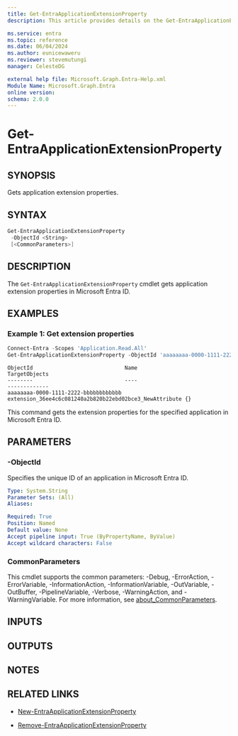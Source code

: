 ```yaml
---
title: Get-EntraApplicationExtensionProperty
description: This article provides details on the Get-EntraApplicationExtensionProperty command.

ms.service: entra
ms.topic: reference
ms.date: 06/04/2024
ms.author: eunicewaweru
ms.reviewer: stevemutungi
manager: CelesteDG

external help file: Microsoft.Graph.Entra-Help.xml
Module Name: Microsoft.Graph.Entra
online version:
schema: 2.0.0
---
```


# Get-EntraApplicationExtensionProperty

## SYNOPSIS

Gets application extension properties.

## SYNTAX

```powershell
Get-EntraApplicationExtensionProperty 
 -ObjectId <String>
 [<CommonParameters>]
```

## DESCRIPTION

The `Get-EntraApplicationExtensionProperty` cmdlet gets application extension properties in Microsoft Entra ID.

## EXAMPLES

### Example 1: Get extension properties

```powershell
Connect-Entra -Scopes 'Application.Read.All'
Get-EntraApplicationExtensionProperty -ObjectId 'aaaaaaaa-0000-1111-2222-bbbbbbbbbbbb'
```

```output
ObjectId                             Name                                                    TargetObjects
--------                             ----                                                    -------------
aaaaaaaa-0000-1111-2222-bbbbbbbbbbbb extension_36ee4c6c081240a2b820b22ebd02bce3_NewAttribute {}
```

This command gets the extension properties for the specified application in Microsoft Entra ID.

## PARAMETERS

### -ObjectId

Specifies the unique ID of an application in Microsoft Entra ID.

```yaml
Type: System.String
Parameter Sets: (All)
Aliases:

Required: True
Position: Named
Default value: None
Accept pipeline input: True (ByPropertyName, ByValue)
Accept wildcard characters: False
```

### CommonParameters

This cmdlet supports the common parameters: -Debug, -ErrorAction, -ErrorVariable, -InformationAction, -InformationVariable, -OutVariable, -OutBuffer, -PipelineVariable, -Verbose, -WarningAction, and -WarningVariable. For more information, see [about_CommonParameters](https://go.microsoft.com/fwlink/?LinkID=113216).

## INPUTS

## OUTPUTS

## NOTES

## RELATED LINKS

- [New-EntraApplicationExtensionProperty](New-EntraApplicationExtensionProperty.md)

- [Remove-EntraApplicationExtensionProperty](Remove-EntraApplicationExtensionProperty.md)
